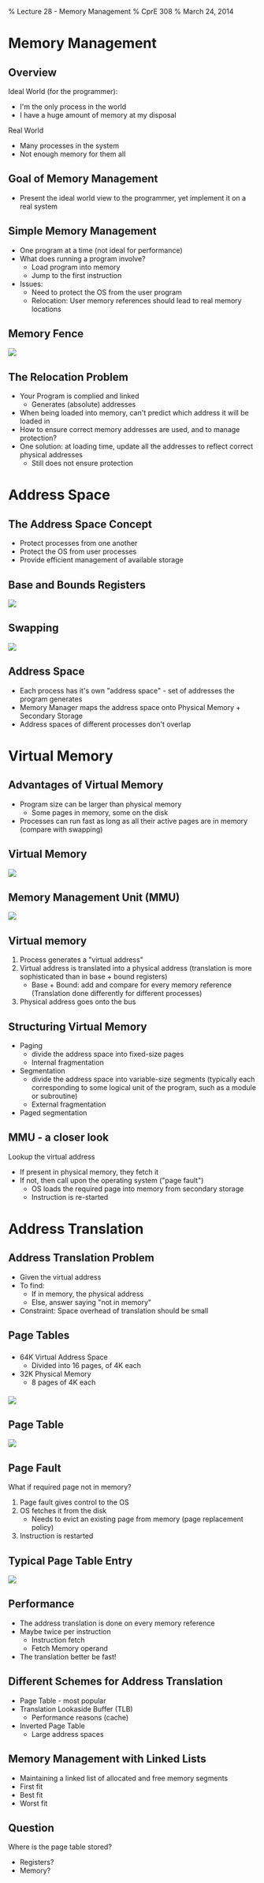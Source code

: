 % Lecture 28 - Memory Management
% CprE 308
% March 24, 2014

# Memory Management

## Overview
Ideal World (for the programmer):

 - I'm the only process in the world
 - I have a huge amount of memory at my disposal

Real World

 - Many processes in the system
 - Not enough memory for them all

## Goal of Memory Management
 - Present the ideal world view to the programmer, yet implement it on a real system

## Simple Memory Management
 - One program at a time (not ideal for performance)
 - What does running a program involve?
    - Load program into memory
    - Jump to the first instruction
 - Issues:
    - Need to protect the OS from the user program
    - Relocation: User memory references should lead to real memory locations

## Memory Fence
![](img/fence.png)

## The Relocation Problem
 - Your Program is complied and linked
    - Generates (absolute) addresses
 - When being loaded into memory, can't predict which address it will be loaded in
 - How to ensure correct memory addresses are used, and to manage protection?
 - One solution: at loading time, update all the addresses to reflect correct physical addresses
    - Still does not ensure protection

# Address Space

## The Address Space Concept
 - Protect processes from one another
 - Protect the OS from user processes
 - Provide efficient management of available storage

## Base and Bounds Registers
<!---
Base and Limit registers in book
Base - program start
limit - program length.
during reference (both fetch and read/write), add base value to address generated
-->
![](img/base_bound.png)

## Swapping
![](img/swapping.png)

## Address Space
<!---
Discuss memory management with bitmaps and linked lists.
-->
 - Each process has it's own "address space" - set of addresses the program generates
 - Memory Manager maps the address space onto Physical Memory + Secondary Storage
 - Address spaces of different processes don't overlap

# Virtual Memory

## Advantages of Virtual Memory
 - Program size can be larger than physical memory
    - Some pages in memory, some on the disk
 - Processes can run fast as long as all their active pages are in memory (compare with swapping)

## Virtual Memory
![](img/virtual_memory.png)

## Memory Management Unit (MMU)
![](img/mmu.png)

## Virtual memory
 1. Process generates a "virtual address"
 2. Virtual address is translated into a physical address (translation is more sophisticated than in base + bound registers)
     - Base + Bound: add and compare for every memory reference
     (Translation done differently for different processes)
 3. Physical address goes onto the bus

## Structuring Virtual Memory
 - Paging
    - divide the address space into fixed-size pages
    - Internal fragmentation
 - Segmentation
    - divide the address space into variable-size segments (typically each corresponding to some logical unit of the program, such as a module or subroutine)
    - External fragmentation
 - Paged segmentation

## MMU - a closer look
Lookup the virtual address

 - If present in physical memory, they fetch it
 - If not, then call upon the operating system ("page fault")
    - OS loads the required page into memory from secondary storage
    - Instruction is re-started

# Address Translation

## Address Translation Problem
 - Given the virtual address
 - To find:
    - If in memory, the physical address
    - Else, answer saying "not in memory"
 - Constraint: Space overhead of translation should be small

## Page Tables
###
####
 - 64K Virtual Address Space
    - Divided into 16 pages, of 4K each
 - 32K Physical Memory
    - 8 pages of 4K each

####
![](img/page_tables.png)

## Page Table
![](img/page_table.png)

## Page Fault
What if required page not in memory?

 1. Page fault gives control to the OS
 2. OS fetches it from the disk
    - Needs to evict an existing page from memory (page replacement policy)
 3. Instruction is restarted

## Typical Page Table Entry
![](img/pt_entry.png)

## Performance
 - The address translation is done on every memory reference
 - Maybe twice per instruction
    - Instruction fetch
    - Fetch Memory operand
 - The translation better be fast!

## Different Schemes for Address Translation
 - Page Table - most popular
 - Translation Lookaside Buffer (TLB)
    - Performance reasons (cache)
 - Inverted Page Table
    - Large address spaces

## Memory Management with Linked Lists
 - Maintaining a linked list of allocated and free memory segments
 - First fit
 - Best fit
 - Worst fit

## Question
Where is the page table stored?

 - Registers?
 - Memory?
